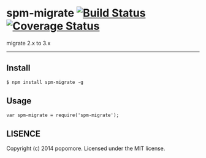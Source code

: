 # spm-migrate [![Build Status](https://travis-ci.org/popomore/spm-migrate.png?branch=master)](https://travis-ci.org/popomore/spm-migrate) [![Coverage Status](https://coveralls.io/repos/popomore/spm-migrate/badge.png?branch=master)](https://coveralls.io/r/popomore/spm-migrate?branch=master) 

migrate 2.x to 3.x

---

## Install

```
$ npm install spm-migrate -g
```

## Usage

```
var spm-migrate = require('spm-migrate');
```

## LISENCE

Copyright (c) 2014 popomore. Licensed under the MIT license.
